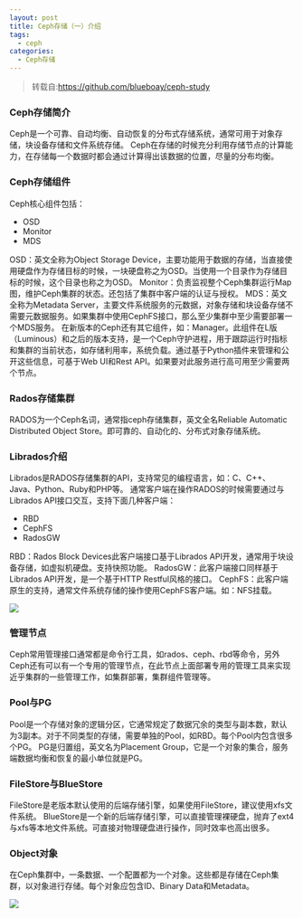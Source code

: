 ```yaml
---
layout: post
title: Ceph存储（一）介绍
tags: 
  - ceph
categories:
  - Ceph存储
---
```

>转载自:https://github.com/blueboay/ceph-study
### Ceph存储简介
Ceph是一个可靠、自动均衡、自动恢复的分布式存储系统，通常可用于对象存储，块设备存储和文件系统存储。
Ceph在存储的时候充分利用存储节点的计算能力，在存储每一个数据时都会通过计算得出该数据的位置，尽量的分布均衡。
<!-- more -->
### Ceph存储组件
Ceph核心组件包括：
  * OSD
  * Monitor
  * MDS

OSD：英文全称为Object Storage Device，主要功能用于数据的存储，当直接使用硬盘作为存储目标的时候，一块硬盘称之为OSD。当使用一个目录作为存储目标的时候，这个目录也称之为OSD。
Monitor：负责监视整个Ceph集群运行Map图，维护Ceph集群的状态。还包括了集群中客户端的认证与授权。
MDS：英文全称为Metadata Server，主要文件系统服务的元数据，对象存储和块设备存储不需要元数据服务。如果集群中使用CephFS接口，那么至少集群中至少需要部署一个MDS服务。
在新版本的Ceph还有其它组件，如：Manager。此组件在L版（Luminous）和之后的版本支持，是一个Ceph守护进程，用于跟踪运行时指标和集群的当前状态，如存储利用率，系统负载。通过基于Python插件来管理和公开这些信息，可基于Web UI和Rest API。如果要对此服务进行高可用至少需要两个节点。 
### Rados存储集群
RADOS为一个Ceph名词，通常指ceph存储集群，英文全名Reliable Automatic Distributed Object Store。即可靠的、自动化的、分布式对象存储系统。 
### Librados介绍
Librados是RADOS存储集群的API，支持常见的编程语言，如：C、C++、Java、Python、Ruby和PHP等。
通常客户端在操作RADOS的时候需要通过与Librados API接口交互，支持下面几种客户端：
  * RBD
  * CephFS
  * RadosGW

RBD：Rados Block Devices此客户端接口基于Librados API开发，通常用于块设备存储，如虚拟机硬盘。支持快照功能。
RadosGW：此客户端接口同样基于Librados API开发，是一个基于HTTP Restful风格的接口。
CephFS：此客户端原生的支持，通常文件系统存储的操作使用CephFS客户端。如：NFS挂载。 

[![](http://121.43.168.35/wp-content/uploads/2019/05/1.png)](https://www.linux-note.cn/wp-content/uploads/2019/05/1.png)
### 管理节点
Ceph常用管理接口通常都是命令行工具，如rados、ceph、rbd等命令，另外Ceph还有可以有一个专用的管理节点，在此节点上面部署专用的管理工具来实现近乎集群的一些管理工作，如集群部署，集群组件管理等。
### Pool与PG
Pool是一个存储对象的逻辑分区，它通常规定了数据冗余的类型与副本数，默认为3副本。对于不同类型的存储，需要单独的Pool，如RBD。每个Pool内包含很多个PG。
PG是归置组，英文名为Placement Group，它是一个对象的集合，服务端数据均衡和恢复的最小单位就是PG。
### FileStore与BlueStore
FileStore是老版本默认使用的后端存储引擎，如果使用FileStore，建议使用xfs文件系统。
BlueStore是一个新的后端存储引擎，可以直接管理裸硬盘，抛弃了ext4与xfs等本地文件系统。可直接对物理硬盘进行操作，同时效率也高出很多。 
### Object对象
在Ceph集群中，一条数据、一个配置都为一个对象。这些都是存储在Ceph集群，以对象进行存储。每个对象应包含ID、Binary Data和Metadata。 

[![](http://121.43.168.35/wp-content/uploads/2019/05/2.png)](https://www.linux-note.cn/wp-content/uploads/2019/05/2.png)
